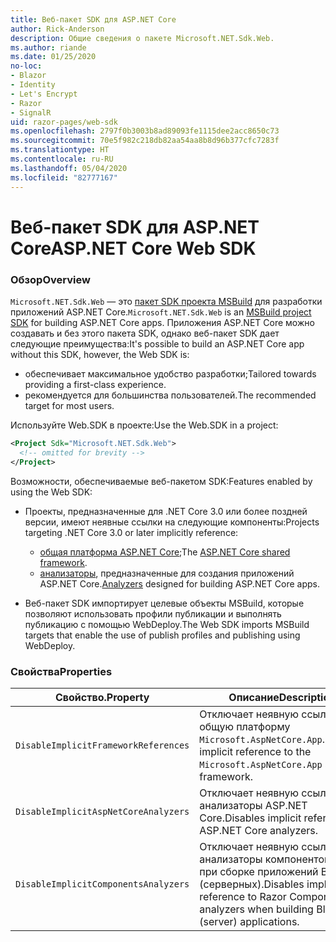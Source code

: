 ```yaml
---
title: Веб-пакет SDK для ASP.NET Core
author: Rick-Anderson
description: Общие сведения о пакете Microsoft.NET.Sdk.Web.
ms.author: riande
ms.date: 01/25/2020
no-loc:
- Blazor
- Identity
- Let's Encrypt
- Razor
- SignalR
uid: razor-pages/web-sdk
ms.openlocfilehash: 2797f0b3003b8ad89093fe1115dee2acc8650c73
ms.sourcegitcommit: 70e5f982c218db82aa54aa8b8d96b377cfc7283f
ms.translationtype: HT
ms.contentlocale: ru-RU
ms.lasthandoff: 05/04/2020
ms.locfileid: "82777167"
---
```

# <a name="aspnet-core-web-sdk"></a><span data-ttu-id="813cf-103">Веб-пакет SDK для ASP.NET Core</span><span class="sxs-lookup"><span data-stu-id="813cf-103">ASP.NET Core Web SDK</span></span>

### <a name="overview"></a><span data-ttu-id="813cf-104">Обзор</span><span class="sxs-lookup"><span data-stu-id="813cf-104">Overview</span></span>

<span data-ttu-id="813cf-105">`Microsoft.NET.Sdk.Web` — это [пакет SDK проекта MSBuild](https://docs.microsoft.com/visualstudio/msbuild/how-to-use-project-sdk) для разработки приложений ASP.NET Core.</span><span class="sxs-lookup"><span data-stu-id="813cf-105">`Microsoft.NET.Sdk.Web` is an [MSBuild project SDK](https://docs.microsoft.com/visualstudio/msbuild/how-to-use-project-sdk) for building ASP.NET Core apps.</span></span> <span data-ttu-id="813cf-106">Приложения ASP.NET Core можно создавать и без этого пакета SDK, однако веб-пакет SDK дает следующие преимущества:</span><span class="sxs-lookup"><span data-stu-id="813cf-106">It's possible to build an ASP.NET Core app without this SDK, however, the Web SDK is:</span></span>

* <span data-ttu-id="813cf-107">обеспечивает максимальное удобство разработки;</span><span class="sxs-lookup"><span data-stu-id="813cf-107">Tailored towards providing a first-class experience.</span></span>
* <span data-ttu-id="813cf-108">рекомендуется для большинства пользователей.</span><span class="sxs-lookup"><span data-stu-id="813cf-108">The recommended target for most users.</span></span>

<span data-ttu-id="813cf-109">Используйте Web.SDK в проекте:</span><span class="sxs-lookup"><span data-stu-id="813cf-109">Use the Web.SDK in a project:</span></span>

  ```xml
  <Project Sdk="Microsoft.NET.Sdk.Web">
    <!-- omitted for brevity -->
  </Project>
  ```

<span data-ttu-id="813cf-110">Возможности, обеспечиваемые веб-пакетом SDK:</span><span class="sxs-lookup"><span data-stu-id="813cf-110">Features enabled by using the Web SDK:</span></span>

* <span data-ttu-id="813cf-111">Проекты, предназначенные для .NET Core 3.0 или более поздней версии, имеют неявные ссылки на следующие компоненты:</span><span class="sxs-lookup"><span data-stu-id="813cf-111">Projects targeting .NET Core 3.0 or later implicitly reference:</span></span>

  * <span data-ttu-id="813cf-112">[общая платформа ASP.NET Core](xref:fundamentals/metapackage-app);</span><span class="sxs-lookup"><span data-stu-id="813cf-112">The [ASP.NET Core shared framework](xref:fundamentals/metapackage-app).</span></span>
  * <span data-ttu-id="813cf-113">[анализаторы](/visualstudio/extensibility/getting-started-with-roslyn-analyzers), предназначенные для создания приложений ASP.NET Core.</span><span class="sxs-lookup"><span data-stu-id="813cf-113">[Analyzers](/visualstudio/extensibility/getting-started-with-roslyn-analyzers) designed for building ASP.NET Core apps.</span></span>
* <span data-ttu-id="813cf-114">Веб-пакет SDK импортирует целевые объекты MSBuild, которые позволяют использовать профили публикации и выполнять публикацию с помощью WebDeploy.</span><span class="sxs-lookup"><span data-stu-id="813cf-114">The Web SDK imports MSBuild targets that enable the use of publish profiles and publishing using WebDeploy.</span></span>

### <a name="properties"></a><span data-ttu-id="813cf-115">Свойства</span><span class="sxs-lookup"><span data-stu-id="813cf-115">Properties</span></span>

| <span data-ttu-id="813cf-116">Свойство.</span><span class="sxs-lookup"><span data-stu-id="813cf-116">Property</span></span> | <span data-ttu-id="813cf-117">Описание</span><span class="sxs-lookup"><span data-stu-id="813cf-117">Description</span></span> |
| -------- | ----------- |
| `DisableImplicitFrameworkReferences` | <span data-ttu-id="813cf-118">Отключает неявную ссылку на общую платформу `Microsoft.AspNetCore.App`.</span><span class="sxs-lookup"><span data-stu-id="813cf-118">Disables implicit reference to the `Microsoft.AspNetCore.App` shared framework.</span></span> |
| `DisableImplicitAspNetCoreAnalyzers` | <span data-ttu-id="813cf-119">Отключает неявную ссылку на анализаторы ASP.NET Core.</span><span class="sxs-lookup"><span data-stu-id="813cf-119">Disables implicit reference to ASP.NET Core analyzers.</span></span> |
| `DisableImplicitComponentsAnalyzers` | <span data-ttu-id="813cf-120">Отключает неявную ссылку на анализаторы компонентов Razor при сборке приложений Blazor (серверных).</span><span class="sxs-lookup"><span data-stu-id="813cf-120">Disables implicit reference to Razor Components analyzers when building Blazor (server) applications.</span></span> |
